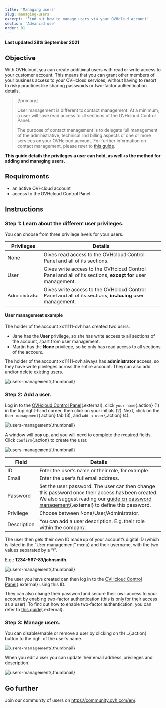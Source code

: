 ```yaml
---
title: 'Managing users'
slug: managing-users
excerpt: 'Find out how to manage users via your OVHcloud account'
section: 'Advanced use'
order: 01
---
```


**Last updated 28th September 2021**

## Objective

With OVHcloud, you can create additional users with read or write access to your customer account. This means that you can grant other members of your business access to your OVHcloud services, without having to resort to risky practices like sharing passwords or two-factor authentication details.

> [!primary]
>
> User management is different to contact management. At a minimum, a user will have read access to all sections of the OVHcloud Control Panel.
>
> The purpose of contact management is to delegate full management of the administrative, technical and billing aspects of one or more services on your OVHcloud account. For further information on contact management, please refer to [this guide](https://docs.ovh.com/gb/en/customer/managing-contacts/).
>

**This guide details the privileges a user can hold, as well as the method for adding and managing users.**

## Requirements

- an active OVHcloud account
- access to the OVHcloud Control Panel

## Instructions

### Step 1: Learn about the different user privileges.

You can choose from three privilege levels for your users.

| Privileges | Details |
|----------------|----------------------------------------------------------------------------------------------------------------------|
| None | Gives read access to the OVHcloud Control Panel and all of its sections. |
| User | Gives write access to the OVHcloud Control Panel and all of its sections, **except for** user management. |
| Administrator | Gives write access to the OVHcloud Control Panel and all of its sections, **including** user management. |

#### User management example

The holder of the account xx11111-ovh has created two users:

- Jane has the **User** privilege, so she has write access to all sections of the account, apart from user management.
- Martin has the **None** privilege, so he only has read access to all sections of the account.

The holder of the account xx11111-ovh always has **administrator** access, so they have write privileges across the entire account. They can also add and/or delete existing users.

![users-management](images/umv4.png){.thumbnail}

### Step 2: Add a user.

Log in to the [OVHcloud Control Panel](https://ca.ovh.com/auth/?action=gotomanager&from=https://www.ovh.com/sg/&ovhSubsidiary=sg){.external}, click `your name`{.action} (1) in the top right-hand corner, then click on your initials (2).
Next, click on the `User management`{.action} tab (3), and `Add a user`{.action} (4).

![users-management](images/hubusers.png){.thumbnail}

A window will pop up, and you will need to complete the required fields. Click `Confirm`{.action} to create the user.

![users-management](images/usersmanagement2.png){.thumbnail}

| Field | Details |
|--------------|----------------------------------------------------------------------------------------------------------------------------------------------------------------------------------------------------------------------------------------------------------------------------------------------------------|
| ID | Enter the user’s name or their role, for example. |
| Email | Enter the user’s full email address. |
| Password | Set the user password. The user can then change this password once their access has been created. <br>We also suggest reading our [guide on password management](https://docs.ovh.com/gb/en/customer/manage-password/){.external} to define this password. |
| Privilege | Choose between None/User/Administrator. |
| Description | You can add a user description. E.g. their role within the company. |

The user then gets their own ID made up of your account’s digital ID (which is listed in the “User management” menu) and their username, with the two values separated by a “/”.

E.g.: **1234-567-89/johnsmith**.

![users-management](images/usersmanagement3.png){.thumbnail}

The user you have created can then log in to the [OVHcloud Control Panel](https://ca.ovh.com/auth/?action=gotomanager&from=https://www.ovh.com/sg/&ovhSubsidiary=sg){.external} using this ID. 

They can also change their password and secure their own access to your account by enabling two-factor authentication (this is only for their access as a user). To find out how to enable two-factor authentication, you can refer to [this guide](https://docs.ovh.com/gb/en/customer/secure-account-with-2FA/){.external}.

### Step 3: Manage users.

You can disable/enable or remove a user by clicking on the `…`{.action} button to the right of the user’s name.

![users-management](images/usersmanagement4.png){.thumbnail}

When you edit a user you can update their email address, privileges and description.

![users-management](images/usersmanagement6.png){.thumbnail}

## Go further

Join our community of users on <https://community.ovh.com/en/>.